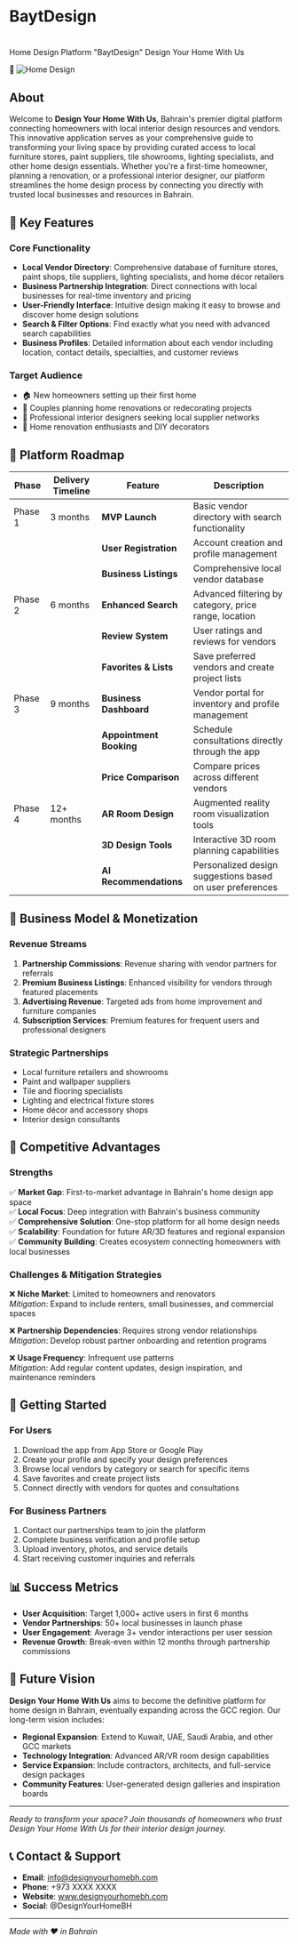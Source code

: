# BaytDesign

# <h1>
  <span class="prefix">Home Design Platform</span>   "BaytDesign"
  <span class="headline">Design Your Home With Us</span>
</h1>

🏡 ![Home Design](./assets/home-design-banner.png)

## About

Welcome to **Design Your Home With Us**, Bahrain's premier digital platform connecting homeowners with local interior design resources and vendors. This innovative application serves as your comprehensive guide to transforming your living space by providing curated access to local furniture stores, paint suppliers, tile showrooms, lighting specialists, and other home design essentials. Whether you're a first-time homeowner, planning a renovation, or a professional interior designer, our platform streamlines the home design process by connecting you directly with trusted local businesses and resources in Bahrain.

## 🌟 Key Features

### Core Functionality
- **Local Vendor Directory**: Comprehensive database of furniture stores, paint shops, tile suppliers, lighting specialists, and home décor retailers
- **Business Partnership Integration**: Direct connections with local businesses for real-time inventory and pricing
- **User-Friendly Interface**: Intuitive design making it easy to browse and discover home design solutions
- **Search & Filter Options**: Find exactly what you need with advanced search capabilities
- **Business Profiles**: Detailed information about each vendor including location, contact details, specialties, and customer reviews

### Target Audience
- 🏠 New homeowners setting up their first home
- 👫 Couples planning home renovations or redecorating projects
- 🎨 Professional interior designers seeking local supplier networks
- 🔨 Home renovation enthusiasts and DIY decorators

## 📱 Platform Roadmap

| Phase | Delivery Timeline | Feature | Description |
|-------|------------------|---------|-------------|
| Phase 1 | 3 months | **MVP Launch** | Basic vendor directory with search functionality |
| | | **User Registration** | Account creation and profile management |
| | | **Business Listings** | Comprehensive local vendor database |
| Phase 2 | 6 months | **Enhanced Search** | Advanced filtering by category, price range, location |
| | | **Review System** | User ratings and reviews for vendors |
| | | **Favorites & Lists** | Save preferred vendors and create project lists |
| Phase 3 | 9 months | **Business Dashboard** | Vendor portal for inventory and profile management |
| | | **Appointment Booking** | Schedule consultations directly through the app |
| | | **Price Comparison** | Compare prices across different vendors |
| Phase 4 | 12+ months | **AR Room Design** | Augmented reality room visualization tools |
| | | **3D Design Tools** | Interactive 3D room planning capabilities |
| | | **AI Recommendations** | Personalized design suggestions based on user preferences |

## 💼 Business Model & Monetization

### Revenue Streams
1. **Partnership Commissions**: Revenue sharing with vendor partners for referrals
2. **Premium Business Listings**: Enhanced visibility for vendors through featured placements
3. **Advertising Revenue**: Targeted ads from home improvement and furniture companies
4. **Subscription Services**: Premium features for frequent users and professional designers

### Strategic Partnerships
- Local furniture retailers and showrooms
- Paint and wallpaper suppliers
- Tile and flooring specialists
- Lighting and electrical fixture stores
- Home décor and accessory shops
- Interior design consultants

## 🎯 Competitive Advantages

### Strengths
✅ **Market Gap**: First-to-market advantage in Bahrain's home design app space  
✅ **Local Focus**: Deep integration with Bahrain's business community  
✅ **Comprehensive Solution**: One-stop platform for all home design needs  
✅ **Scalability**: Foundation for future AR/3D features and regional expansion  
✅ **Community Building**: Creates ecosystem connecting homeowners with local businesses  

### Challenges & Mitigation Strategies
❌ **Niche Market**: Limited to homeowners and renovators  
   *Mitigation*: Expand to include renters, small businesses, and commercial spaces  

❌ **Partnership Dependencies**: Requires strong vendor relationships  
   *Mitigation*: Develop robust partner onboarding and retention programs  

❌ **Usage Frequency**: Infrequent use patterns  
   *Mitigation*: Add regular content updates, design inspiration, and maintenance reminders  

## 🚀 Getting Started

### For Users
1. Download the app from App Store or Google Play
2. Create your profile and specify your design preferences
3. Browse local vendors by category or search for specific items
4. Save favorites and create project lists
5. Connect directly with vendors for quotes and consultations

### For Business Partners
1. Contact our partnerships team to join the platform
2. Complete business verification and profile setup
3. Upload inventory, photos, and service details
4. Start receiving customer inquiries and referrals

## 📊 Success Metrics

- **User Acquisition**: Target 1,000+ active users in first 6 months
- **Vendor Partnerships**: 50+ local businesses in launch phase
- **User Engagement**: Average 3+ vendor interactions per user session
- **Revenue Growth**: Break-even within 12 months through partnership commissions

## 🔮 Future Vision

**Design Your Home With Us** aims to become the definitive platform for home design in Bahrain, eventually expanding across the GCC region. Our long-term vision includes:

- **Regional Expansion**: Extend to Kuwait, UAE, Saudi Arabia, and other GCC markets
- **Technology Integration**: Advanced AR/VR room design capabilities
- **Service Expansion**: Include contractors, architects, and full-service design packages
- **Community Features**: User-generated design galleries and inspiration boards

---

*Ready to transform your space? Join thousands of homeowners who trust Design Your Home With Us for their interior design journey.*

## 📞 Contact & Support

- **Email**: info@designyourhomebh.com
- **Phone**: +973 XXXX XXXX
- **Website**: www.designyourhomebh.com
- **Social**: @DesignYourHomeBH

---
*Made with ❤️ in Bahrain*
